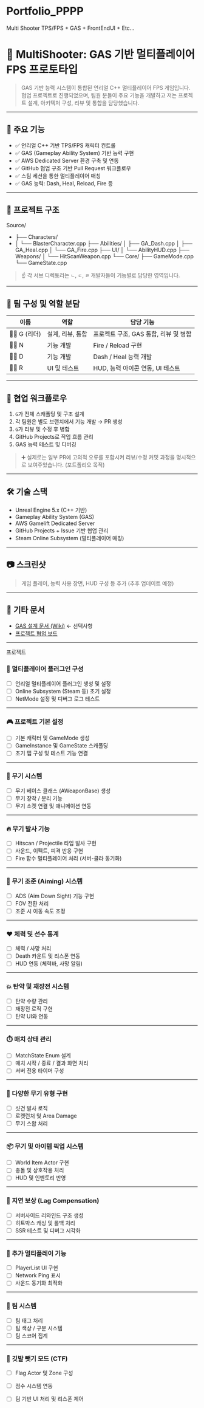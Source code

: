# Portfolio_PPPP
Multi Shooter TPS/FPS + GAS + FrontEndUI + Etc...


# 🔫 MultiShooter: GAS 기반 멀티플레이어 FPS 프로토타입

> GAS 기반 능력 시스템이 통합된 언리얼 C++ 멀티플레이어 FPS 게임입니다.  
> 협업 프로젝트로 진행되었으며, 팀원 분들이 주요 기능을 개발하고 저는 프로젝트 설계, 아키텍처 구성, 리뷰 및 통합을 담당했습니다.

---

## 📌 주요 기능

- ✅ 언리얼 C++ 기반 TPS/FPS 캐릭터 컨트롤
- ✅ GAS (Gameplay Ability System) 기반 능력 구현
- ✅ AWS Dedicated Server 환경 구축 및 연동
- ✅ GitHub 협업 구조 기반 Pull Request 워크플로우
- ✅ 스팀 세션을 통한 멀티플레이어 매칭
- ✅ GAS 능력: Dash, Heal, Reload, Fire 등

---

## 🧩 프로젝트 구조

Source/
 - ├── Characters/
 - │ └── BlasterCharacter.cpp
  ├── Abilities/
  │ ├── GA_Dash.cpp
  │ ├── GA_Heal.cpp
  │ └── GA_Fire.cpp
  ├── UI/
  │ └── AbilityHUD.cpp
  ├── Weapons/
  │ └── HitScanWeapon.cpp
  └── Core/
  ├── GameMode.cpp
  └── GameState.cpp


> ☝️ 각 서브 디렉토리는 `ㄴ`, `ㄷ`, `ㄹ` 개발자들이 기능별로 담당한 영역입니다.

---

## 👥 팀 구성 및 역할 분담

| 이름 | 역할 | 담당 기능 |
|------|------|------------|
| 🧑‍💻 G (리더) | 설계, 리뷰, 통합 | 프로젝트 구조, GAS 통합, 리뷰 및 병합 |
| 👩‍💻 N | 기능 개발 | Fire / Reload 구현 |
| 👨‍💻 D | 기능 개발 | Dash / Heal 능력 개발 |
| 👩‍💻 R | UI 및 테스트 | HUD, 능력 아이콘 연동, UI 테스트 |

---

## 🔁 협업 워크플로우

1. `G`가 전체 스캐폴딩 및 구조 설계
2. 각 팀원은 별도 브랜치에서 기능 개발 → PR 생성
3. `G`가 리뷰 및 수정 후 병합
4. GitHub Projects로 작업 흐름 관리
5. GAS 능력 테스트 및 디버깅

> ➕ 실제로는 일부 PR에 고의적 오류를 포함시켜 리뷰/수정 커밋 과정을 명시적으로 보여주었습니다. (포트폴리오 목적)

---

## 🛠️ 기술 스택

- Unreal Engine 5.x (C++ 기반)
- Gameplay Ability System (GAS)
- AWS Gamelift Dedicated Server
- GitHub Projects + Issue 기반 협업 관리
- Steam Online Subsystem (멀티플레이어 매칭)

---

## 📷 스크린샷

> 게임 플레이, 능력 사용 장면, HUD 구성 등 추가 (추후 업데이트 예정)

---

## 🔎 기타 문서

- [GAS 설계 문서 (Wiki)](https://github.com/your-id/your-repo/wiki/GAS-Design) ← 선택사항
- [프로젝트 협업 보드](https://github.com/your-id/your-repo/projects/1)

- ------------------
프로젝트

### 🔧 멀티플레이어 플러그인 구성
- [ ] 언리얼 멀티플레이어 플러그인 생성 및 설정
- [ ] Online Subsystem (Steam 등) 초기 설정
- [ ] NetMode 설정 및 디버그 로그 테스트

---

### 🎮 프로젝트 기본 설정
- [ ] 기본 캐릭터 및 GameMode 생성
- [ ] GameInstance 및 GameState 스캐폴딩
- [ ] 초기 맵 구성 및 테스트 기능 연결

---

### 🔫 무기 시스템
- [ ] 무기 베이스 클래스 (AWeaponBase) 생성
- [ ] 무기 장착 / 분리 기능
- [ ] 무기 소켓 연결 및 애니메이션 연동

---

### 🔥 무기 발사 기능
- [ ] Hitscan / Projectile 타입 발사 구현
- [ ] 사운드, 이펙트, 피격 반응 구현
- [ ] Fire 함수 멀티플레이어 처리 (서버-클라 동기화)

---

### 🎯 무기 조준 (Aiming) 시스템
- [ ] ADS (Aim Down Sight) 기능 구현
- [ ] FOV 전환 처리
- [ ] 조준 시 이동 속도 조정

---

### ❤️ 체력 및 선수 통계
- [ ] 체력 / 사망 처리
- [ ] Death 카운트 및 리스폰 연동
- [ ] HUD 연동 (체력바, 사망 알림)

---

### 💥 탄약 및 재장전 시스템
- [ ] 탄약 수량 관리
- [ ] 재장전 로직 구현
- [ ] 탄약 UI와 연동

---

### ⏱️ 매치 상태 관리
- [ ] MatchState Enum 설계
- [ ] 매치 시작 / 종료 / 결과 화면 처리
- [ ] 서버 전용 타이머 구성

---

### 🔄 다양한 무기 유형 구현
- [ ] 샷건 발사 로직
- [ ] 로켓런처 및 Area Damage
- [ ] 무기 스왑 처리

---

### 📦 무기 및 아이템 픽업 시스템
- [ ] World Item Actor 구현
- [ ] 충돌 및 상호작용 처리
- [ ] HUD 및 인벤토리 반영

---

### 📡 지연 보상 (Lag Compensation)
- [ ] 서버사이드 리와인드 구조 생성
- [ ] 히트박스 캐싱 및 롤백 처리
- [ ] SSR 테스트 및 디버그 시각화

---

### 📡 추가 멀티플레이 기능
- [ ] PlayerList UI 구현
- [ ] Network Ping 표시
- [ ] 사운드 동기화 최적화

---

### 🧠 팀 시스템
- [ ] 팀 태그 처리
- [ ] 팀 색상 / 구분 시스템
- [ ] 팀 스코어 집계

---

### 🚩 깃발 뺏기 모드 (CTF)
- [ ] Flag Actor 및 Zone 구성
- [ ] 점수 시스템 연동
- [ ] 팀 기반 UI 처리 및 리스폰 제어

